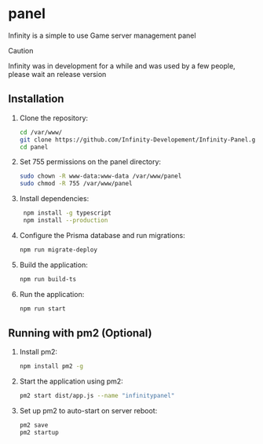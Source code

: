 # panel
Infinity is a simple to use Game server management panel

> [!CAUTION]
> Infinity was in development for a while and was used by a few people, please wait an release version

## Installation

1. Clone the repository:
   ```bash
   cd /var/www/
   git clone https://github.com/Infinity-Developement/Infinity-Panel.git
   cd panel
   ```

2. Set 755 permissions on the panel directory:
   ```bash
   sudo chown -R www-data:www-data /var/www/panel
   sudo chmod -R 755 /var/www/panel
   ```

3. Install dependencies:
   ```bash
    npm install -g typescript
    npm install --production
   ```

4. Configure the Prisma database and run migrations:
   ```bash
   npm run migrate-deploy
   ```

5. Build the application:
   ```bash
   npm run build-ts
   ```

6. Run the application:
   ```bash
   npm run start
   ```

## Running with pm2 (Optional)

1. Install pm2:
   ```bash
   npm install pm2 -g
   ```

2. Start the application using pm2:
   ```bash
   pm2 start dist/app.js --name "infinitypanel"
   ```

3. Set up pm2 to auto-start on server reboot:
   ```bash
   pm2 save
   pm2 startup
   ```
